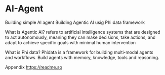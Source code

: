 # AI-Agent
Building simple AI agent Building Agentic AI usig Phi data framework

What is Agentic AI?
refers to artificial intelligence systems that are designed to act autonomously, meaning they can make decisions, take actions, and adapt to achieve specific goals with minimal human intervention

What is Phi data?
Phidata is a framework for building multi-modal agents and workflows. Build agents with memory, knowledge, tools and reasoning.

Appendix
https://readme.so
